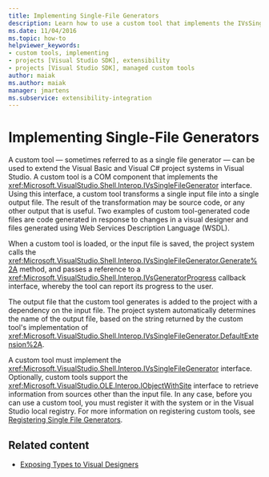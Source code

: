 ```yaml
---
title: Implementing Single-File Generators
description: Learn how to use a custom tool that implements the IVsSingleFileGenerator interface to extend Visual Basic and Visual C# project systems in Visual Studio.
ms.date: 11/04/2016
ms.topic: how-to
helpviewer_keywords:
- custom tools, implementing
- projects [Visual Studio SDK], extensibility
- projects [Visual Studio SDK], managed custom tools
author: maiak
ms.author: maiak
manager: jmartens
ms.subservice: extensibility-integration
---
```

# Implementing Single-File Generators

A custom tool — sometimes referred to as a single file generator — can be used to extend the Visual Basic and Visual C# project systems in Visual Studio. A custom tool is a COM component that implements the <xref:Microsoft.VisualStudio.Shell.Interop.IVsSingleFileGenerator> interface. Using this interface, a custom tool transforms a single input file into a single output file. The result of the transformation may be source code, or any other output that is useful. Two examples of custom tool-generated code files are code generated in response to changes in a visual designer and files generated using Web Services Description Language (WSDL).

 When a custom tool is loaded, or the input file is saved, the project system calls the <xref:Microsoft.VisualStudio.Shell.Interop.IVsSingleFileGenerator.Generate%2A> method, and passes a reference to a <xref:Microsoft.VisualStudio.Shell.Interop.IVsGeneratorProgress> callback interface, whereby the tool can report its progress to the user.

 The output file that the custom tool generates is added to the project with a dependency on the input file. The project system automatically determines the name of the output file, based on the string returned by the custom tool's implementation of <xref:Microsoft.VisualStudio.Shell.Interop.IVsSingleFileGenerator.DefaultExtension%2A>.

 A custom tool must implement the <xref:Microsoft.VisualStudio.Shell.Interop.IVsSingleFileGenerator> interface. Optionally, custom tools support the <xref:Microsoft.VisualStudio.OLE.Interop.IObjectWithSite> interface to retrieve information from sources other than the input file. In any case, before you can use a custom tool, you must register it with the system or in the Visual Studio local registry. For more information on registering custom tools, see [Registering Single File Generators](../../extensibility/internals/registering-single-file-generators.md).

## Related content
- [Exposing Types to Visual Designers](../../extensibility/internals/exposing-types-to-visual-designers.md)
